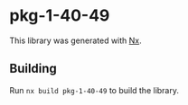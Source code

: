 # pkg-1-40-49

This library was generated with [Nx](https://nx.dev).

## Building

Run `nx build pkg-1-40-49` to build the library.

